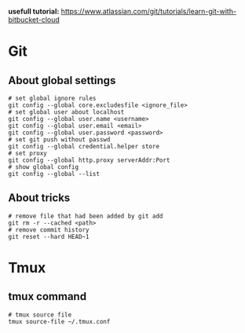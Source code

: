 **usefull tutorial:** https://www.atlassian.com/git/tutorials/learn-git-with-bitbucket-cloud

# Git

## About global settings

``` shell
# set global ignore rules
git config --global core.excludesfile <ignore_file>
# set global user about localhost
git config --global user.name <username>
git config --global user.email <email>
git config --global user.password <password>
# set git push without passwd
git config --global credential.helper store
# set proxy
git config --global http.proxy serverAddr:Port
# show global config
git config --global --list
```

## About tricks

``` shell
# remove file that had been added by git add
git rm -r --cached <path>
# remove commit history 
git reset --hard HEAD~1
```

# Tmux

## tmux command

```shell
# tmux source file
tmux source-file ~/.tmux.conf
```

